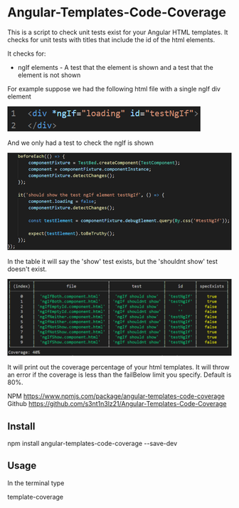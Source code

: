 # Angular-Templates-Code-Coverage

This is a script to check unit tests exist for your Angular HTML templates. It checks for unit tests with titles that include the id of the html elements.

It checks for:  
* ngIf elements - A test that the element is shown and a test that the element is not shown

For example suppose we had the following html file with a single ngIf div element

![Only Show Test HTML](./images/onlyShowTestHTML.png)

And we only had a test to check the ngIf is shown

![Only Show Test Spec](./images/onlyShowTestSpec.png)

In the table it will say the 'show' test exists, but the 'shouldnt show' test doesn't exist.

![Template Coverage](./images/template-coverage.png)

It will print out the coverage percentage of your html templates. It will throw an error if the coverage is less than the failBelow limit you specify. Default is 80%.



NPM  https://www.npmjs.com/package/angular-templates-code-coverage   
Github  https://github.com/s3nt1n3lz21/Angular-Templates-Code-Coverage

## Install

npm install angular-templates-code-coverage --save-dev

## Usage

In the terminal type

template-coverage

